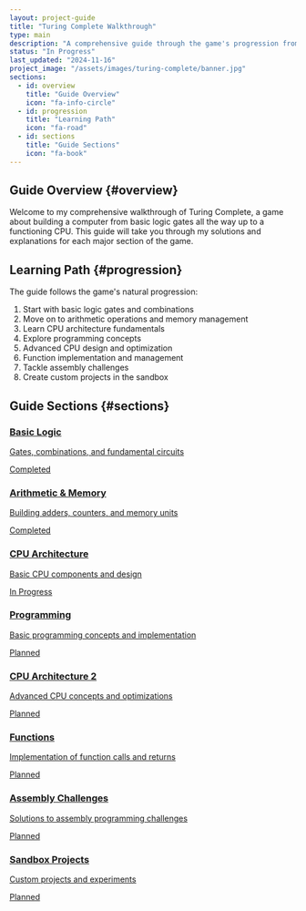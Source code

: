 ```yaml
---
layout: project-guide
title: "Turing Complete Walkthrough"
type: main
description: "A comprehensive guide through the game's progression from basic logic to complex CPU designs"
status: "In Progress"
last_updated: "2024-11-16"
project_image: "/assets/images/turing-complete/banner.jpg"
sections:
  - id: overview
    title: "Guide Overview"
    icon: "fa-info-circle"
  - id: progression
    title: "Learning Path"
    icon: "fa-road"
  - id: sections
    title: "Guide Sections"
    icon: "fa-book"
---
```


## Guide Overview {#overview}
Welcome to my comprehensive walkthrough of Turing Complete, a game about building a computer from basic logic gates all the way up to a functioning CPU. This guide will take you through my solutions and explanations for each major section of the game.

## Learning Path {#progression}
The guide follows the game's natural progression:
1. Start with basic logic gates and combinations
2. Move on to arithmetic operations and memory management
3. Learn CPU architecture fundamentals
4. Explore programming concepts
5. Advanced CPU design and optimization
6. Function implementation and management
7. Tackle assembly challenges
8. Create custom projects in the sandbox

## Guide Sections {#sections}

<div class="guide-sections">
  <div class="section-card">
    <a href="{{ site.baseurl }}/projects/turing-complete/basic-logic" class="section-link">
      <h3><i class="fas fa-microchip"></i> Basic Logic</h3>
      <p>Gates, combinations, and fundamental circuits</p>
      <span class="section-status completed">Completed</span>
    </a>
  </div>

  <div class="section-card">
    <a href="arithmetic-memory" class="section-link">
      <h3><i class="fas fa-calculator"></i> Arithmetic & Memory</h3>
      <p>Building adders, counters, and memory units</p>
      <span class="section-status completed">Completed</span>
    </a>
  </div>

  <div class="section-card">
    <a href="cpu-architecture" class="section-link">
      <h3><i class="fas fa-memory"></i> CPU Architecture</h3>
      <p>Basic CPU components and design</p>
      <span class="section-status in-progress">In Progress</span>
    </a>
  </div>

  <div class="section-card">
    <a href="programming" class="section-link">
      <h3><i class="fas fa-code"></i> Programming</h3>
      <p>Basic programming concepts and implementation</p>
      <span class="section-status planned">Planned</span>
    </a>
  </div>

  <div class="section-card">
    <a href="cpu-architecture-2" class="section-link">
      <h3><i class="fas fa-microchip"></i> CPU Architecture 2</h3>
      <p>Advanced CPU concepts and optimizations</p>
      <span class="section-status planned">Planned</span>
    </a>
  </div>

  <div class="section-card">
    <a href="functions" class="section-link">
      <h3><i class="fas fa-project-diagram"></i> Functions</h3>
      <p>Implementation of function calls and returns</p>
      <span class="section-status planned">Planned</span>
    </a>
  </div>

  <div class="section-card">
    <a href="assembly-challenges" class="section-link">
      <h3><i class="fas fa-puzzle-piece"></i> Assembly Challenges</h3>
      <p>Solutions to assembly programming challenges</p>
      <span class="section-status planned">Planned</span>
    </a>
  </div>

  <div class="section-card">
    <a href="sandbox-projects" class="section-link">
      <h3><i class="fas fa-cubes"></i> Sandbox Projects</h3>
      <p>Custom projects and experiments</p>
      <span class="section-status planned">Planned</span>
    </a>
  </div>
</div>
